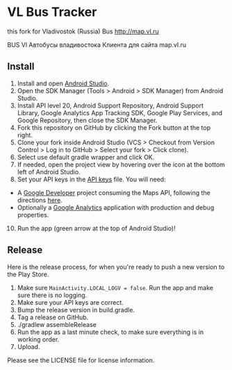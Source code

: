 VL Bus Tracker
===============
this fork for Vladivostok (Russia) Bus http://map.vl.ru

BUS Vl Автобусы владивостока
Клиента для сайта map.vl.ru


Install
-------
1. Install and open [Android Studio](https://developer.android.com/sdk/installing/studio.html).
2. Open the SDK Manager (Tools > Android > SDK Manager) from Android Studio.
3. Install API level 20, Android Support Repository, Android Support Library, Google Analytics App 
Tracking SDK, Google Play Services, and Google Repository, then close the SDK Manager.
4. Fork this repository on GitHub by clicking the Fork button at the top right.
5. Clone your fork inside Android Studio (VCS > Checkout from Version Control > Log in to GitHub > 
Select your fork > Click clone).
6. Select use default gradle wrapper and click OK.
7. If needed, open the project view by hovering over the icon at the bottom left of Android Studio.
8. Set your API keys in the 
[API keys](../master/NYUBusTracker/src/main/res/values/api-keys.xml) file. You will need:
  * A [Google Developer](https://console.developers.google.com) project consuming the Maps API,
  following the directions 
  [here](https://developers.google.com/maps/documentation/android/start#get_an_android_certificate_and_the_google_maps_api_key).
  * Optionally a [Google Analytics](http://www.google.com/analytics/) application with production
  and debug properties.
10. Run the app (green arrow at the top of Android Studio)!


Release
-------
Here is the release process, for when you're ready to push a new version to the Play Store.

1. Make sure `MainActivity.LOCAL_LOGV = false`. Run the app and make sure there is no logging.
3. Make sure your API keys are correct.
4. Bump the release version in build.gradle.
5. Tag a release on GitHub.
6. ./gradlew assembleRelease
7. Run the app as a last minute check, to make sure everything is in working order.
8. Upload.

Please see the LICENSE file for license information.